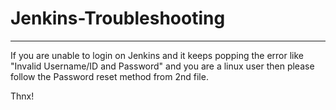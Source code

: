 # Jenkins-Troubleshooting

___________________________

If you are unable to login on Jenkins and it keeps popping the error like "Invalid Username/ID and Password"
and you are a linux user then please follow the Password reset method from 2nd file.


Thnx!
